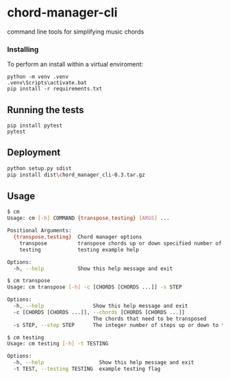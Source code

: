 # chord-manager-cli
 command line tools for simplifying music chords

### Installing

To perform an install within a virtual enviroment:

```
python -m venv .venv
.venv\Scripts\activate.bat
pip install -r requirements.txt
```

## Running the tests

```
pip install pytest
pytest
```

## Deployment

```bash
python setup.py sdist
pip install dist\chord_manager_cli-0.3.tar.gz
```

## Usage

```bash
$ cm
Usage: cm [-h] COMMAND {transpose,testing} [ARGS] ...

Positional Arguments:
  {transpose,testing}  Chord manager options
    transpose          transpose chords up or down specified number of steps
    testing            testing example help

Options:
  -h, --help           Show this help message and exit
```

```bash
$ cm transpose
Usage: cm transpose [-h] -c [CHORDS [CHORDS ...]] -s STEP

Options:
  -h, --help                Show this help message and exit
  -c [CHORDS [CHORDS ...]], --chords [CHORDS [CHORDS ...]]
                            The chords that need to be transposed
  -s STEP, --step STEP      The integer number of steps up or down to transpose
```

```bash
$ cm testing
Usage: cm testing [-h] -t TESTING

Options:
  -h, --help                  Show this help message and exit
  -t TEST, --testing TESTING  example testing flag
```
